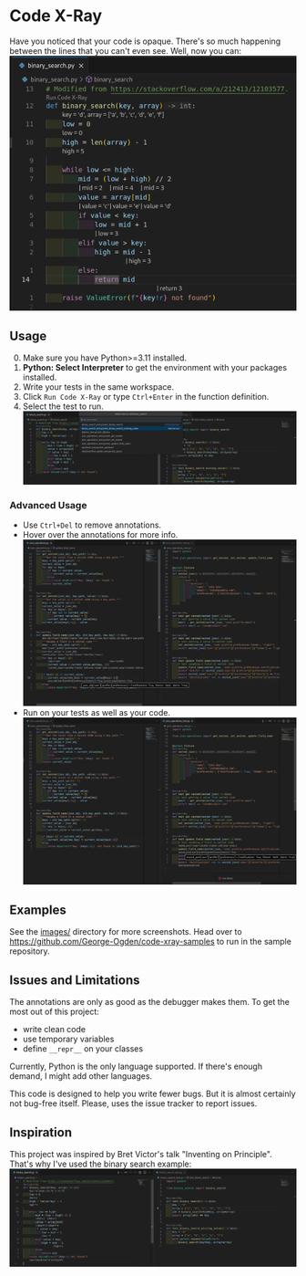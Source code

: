 # Code X-Ray
Have you noticed that your code is opaque.
There's so much happening between the lines that you can't even see.
Well, now you can:
![binary search Code X-Ray example](images/binary-search-annotations.png)
## Usage
0. Make sure you have Python>=3.11 installed.
1. **Python: Select Interpreter** to get the environment with your packages installed.
1. Write your tests in the same workspace.
1. Click `Run Code X-Ray` or type `Ctrl+Enter` in the function definition.
1. Select the test to run.
![binary search selection example](images/binary-search-select.png)
### Advanced Usage
- Use `Ctrl+Del` to remove annotations.
- Hover over the annotations for more info.
![json annotations hover example](images/json-annotations-hover.png)
- Run on your tests as well as your code.
![json annotations test example](images/json-test-annotations.png)
## Examples
See the [images/](images/) directory for more screenshots.
Head over to https://github.com/George-Ogden/code-xray-samples to run in the sample repository.
## Issues and Limitations
The annotations are only as good as the debugger makes them.
To get the most out of this project:
- write clean code
- use temporary variables
- define `__repr__` on your classes

Currently, Python is the only language supported.
If there's enough demand, I might add other languages.

This code is designed to help you write fewer bugs.
But it is almost certainly not bug-free itself.
Please, uses the issue tracker to report issues.
## Inspiration
This project was inspired by Bret Victor's talk "Inventing on Principle".
That's why I've used the binary search example:
![binary search Code X-Ray example](images/binary-search-missing-annotations.png)
